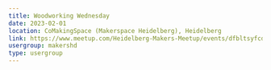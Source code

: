 ```yaml
---
title: Woodworking Wednesday
date: 2023-02-01
location: CoMakingSpace (Makerspace Heidelberg), Heidelberg
link: https://www.meetup.com/Heidelberg-Makers-Meetup/events/dfbltsyfcdbcb/
usergroup: makershd
type: usergroup
---
```

